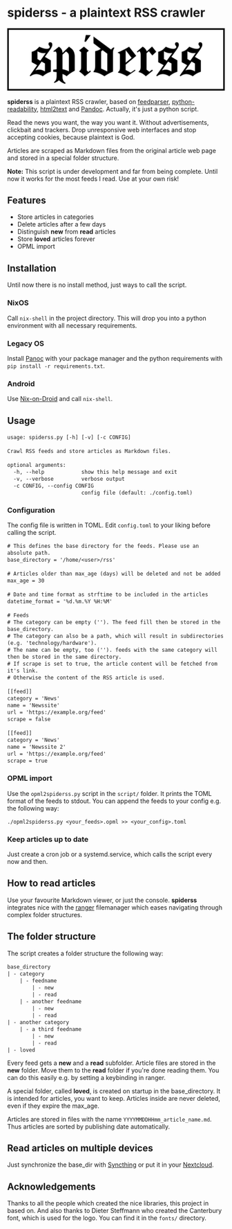 # spiderss - a plaintext RSS crawler

![spiderss logo](images/logo.png)

__spiderss__ is a plaintext RSS crawler, based on [feedparser](https://github.com/kurtmckee/feedparser), [python-readability](https://github.com/buriy/python-readability), [html2text](https://github.com/Alir3z4/html2text) and [Pandoc](https://pandoc.org/).
Actually, it's just a python script.

Read the news you want, the way you want it.
Without advertisements, clickbait and trackers.
Drop unresponsive web interfaces and stop accepting cookies, because plaintext is God.

Articles are scraped as Markdown files from the original article web page and stored in a special folder structure.

__Note:__ This script is under development and far from being complete.
Until now it works for the most feeds I read.
Use at your own risk!

## Features

- Store articles in categories
- Delete articles after a few days
- Distinguish __new__ from __read__ articles
- Store __loved__ articles forever
- OPML import

## Installation

Until now there is no install method, just ways to call the script.

### NixOS

Call `nix-shell` in the project directory. This will drop you into a python environment with all necessary requirements.

### Legacy OS

Install [Panoc](https://pandoc.org/) with your package manager and the python requirements with `pip install -r requirements.txt`.

### Android

Use [Nix-on-Droid](https://github.com/t184256/nix-on-droid) and call `nix-shell`.

## Usage

```
usage: spiderss.py [-h] [-v] [-c CONFIG]

Crawl RSS feeds and store articles as Markdown files.

optional arguments:
  -h, --help            show this help message and exit
  -v, --verbose         verbose output
  -c CONFIG, --config CONFIG
                        config file (default: ./config.toml)
```

### Configuration

The config file is written in TOML.
Edit `config.toml` to your liking before calling the script.

```
# This defines the base directory for the feeds. Please use an absolute path.
base_directory = '/home/<user>/rss'

# Articles older than max_age (days) will be deleted and not be added
max_age = 30

# Date and time format as strftime to be included in the articles
datetime_format = '%d.%m.%Y %H:%M'

# Feeds
# The category can be empty (''). The feed fill then be stored in the base_directory.
# The category can also be a path, which will result in subdirectories (e.g. 'technology/hardware').
# The name can be empty, too (''). feeds with the same category will then be stored in the same directory.
# If scrape is set to true, the article content will be fetched from it's link.
# Otherwise the content of the RSS article is used.

[[feed]]
category = 'News'
name = 'Newssite'
url = 'https://example.org/feed'
scrape = false

[[feed]]
category = 'News'
name = 'Newssite 2'
url = 'https://example.org/feed'
scrape = true
```

### OPML import

Use the `opml2spiderss.py` script in the `script/` folder.
It prints the TOML format of the feeds to stdout.
You can append the feeds to your config e.g. the following way:

```
./opml2spiderss.py <your_feeds>.opml >> <your_config>.toml
```

### Keep articles up to date

Just create a cron job or a systemd.service, which calls the script every now and then. 

## How to read articles

Use your favourite Markdown viewer, or just the console.
__spiderss__ integrates nice with the [ranger](https://github.com/ranger/ranger) filemanager which eases navigating through complex folder structures.

## The folder structure

The script creates a folder structure the following way:

```
base_directory
| - category
    | - feedname
        | - new
        | - read
    | - another feedname
        | - new
        | - read
| - another category
    | - a third feedname
        | - new
        | - read
| - loved
```

Every feed gets a __new__ and a __read__ subfolder.
Article files are stored in the __new__ folder.
Move them to the __read__ folder if you're done reading them.
You can do this easily e.g. by setting a keybinding in ranger.

A special folder, called __loved__, is created on startup in the base_directory.
It is intended for articles, you want to keep.
Articles inside are never deleted, even if they expire the max_age.

Articles are stored in files with the name `YYYYMMDDHHmm_article_name.md`.
Thus articles are sorted by publishing date automatically.

## Read articles on multiple devices

Just synchronize the base_dir with [Syncthing](https://syncthing.net/) or put it in your [Nextcloud](https://nextcloud.com/).

## Acknowledgements

Thanks to all the people which created the nice libraries, this project in based on.
And also thanks to Dieter Steffmann who created the Canterbury font, which is used for the logo.
You can find it in the `fonts/` directory.
